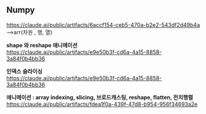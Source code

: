 ## Numpy 

https://claude.ai/public/artifacts/6accf154-ceb5-470a-b2e2-543df2d49b4a
<br>-->arr(차원 , 행, 열)

**shape 와 reshape 애니메이션**
<br>https://claude.ai/public/artifacts/e9e50b3f-cd6a-4a15-8858-3a84f0b4bb36

**인덱스 슬라이싱**
<br>https://claude.ai/public/artifacts/e9e50b3f-cd6a-4a15-8858-3a84f0b4bb36

**애니메이션  : array indexing, slicing, 브로드캐스팅, reshape, flatten, 전치행렬**
<br>https://claude.ai/public/artifacts/fdea1f0a-439f-47d8-b954-956f34693a2e
